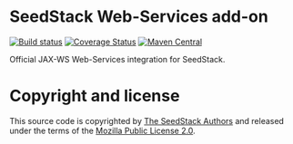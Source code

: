 # SeedStack Web-Services add-on

[![Build status](https://travis-ci.org/seedstack/web-services-addon.svg?branch=master)](https://travis-ci.org/seedstack/web-services-addon) [![Coverage Status](https://coveralls.io/repos/seedstack/web-services-addon/badge.svg?branch=master)](https://coveralls.io/r/seedstack/web-services-addon?branch=master) [![Maven Central](https://maven-badges.herokuapp.com/maven-central/org.seedstack/seed-web-services/badge.svg?style=flat)](https://maven-badges.herokuapp.com/maven-central/org.seedstack/seed-web-services)

Official JAX-WS Web-Services integration for SeedStack.

# Copyright and license

This source code is copyrighted by [The SeedStack Authors](https://github.com/seedstack/seedstack/blob/master/AUTHORS) and
released under the terms of the [Mozilla Public License 2.0](https://www.mozilla.org/MPL/2.0/). 
